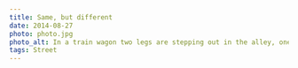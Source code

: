 ```yaml
---
title: Same, but different
date: 2014-08-27
photo: photo.jpg
photo_alt: In a train wagon two legs are stepping out in the alley, one with pants and shiny dark shoes, the other with a skirt and shiny dark heels
tags: Street
---
```

